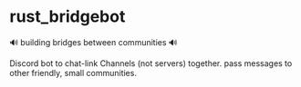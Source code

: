 # rust_bridgebot

🔊 building bridges between communities 🔊

Discord bot to chat-link Channels (not servers) together. pass messages to other friendly, small communities.
